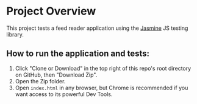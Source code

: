 # Project Overview

This project tests a feed reader application using the [Jasmine](http://jasmine.github.io/) JS testing library.


## How to run the application and tests:

1. Click "Clone or Download" in the top right of this repo's root directory on GitHub, then "Download Zip".
2. Open the Zip folder.
3. Open `index.html` in any browser, but Chrome is recommended if you want access to its powerful Dev Tools.